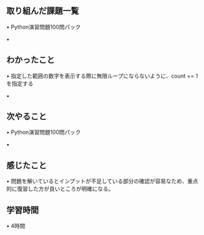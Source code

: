 ## 取り組んだ課題一覧
• Python演習問題100問パック

• 

## わかったこと
• 指定した範囲の数字を表示する際に無限ループにならないように、count += 1を指定する

• 
## 次やること
•  Python演習問題100問パック

• 

## 感じたこと
• 問題を解いているとインプットが不足している部分の確認が容易なため、重点的に復習した方が良いところが明確になる。

## 学習時間
• 4時間